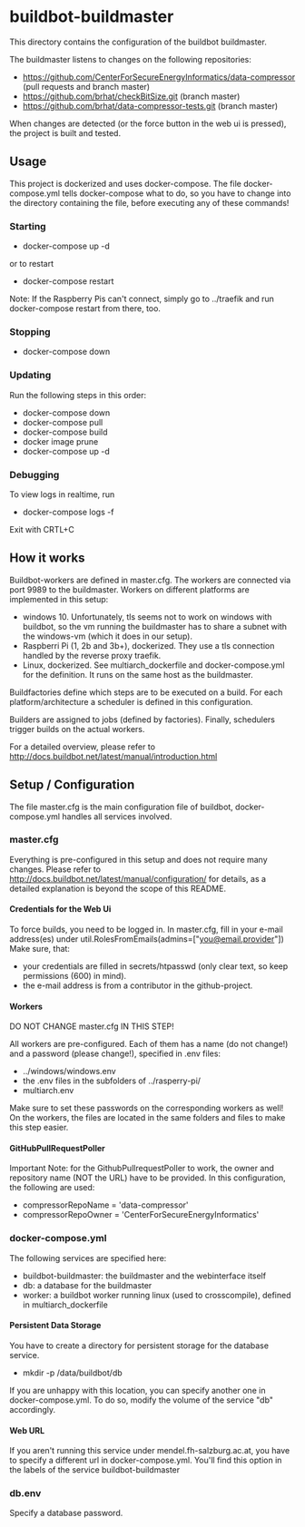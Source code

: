 # buildbot-buildmaster
This directory contains the configuration of the buildbot buildmaster.

The buildmaster listens to changes on the following repositories:
- https://github.com/CenterForSecureEnergyInformatics/data-compressor (pull requests and branch master)
- https://github.com/brhat/checkBitSize.git (branch master)
- https://github.com/brhat/data-compressor-tests.git (branch master)

When changes are detected (or the force button in the web ui is pressed), the project is built and tested.
## Usage
This project is dockerized and uses docker-compose.
The file docker-compose.yml tells docker-compose what to do, so you have to change into the directory containing the file, before executing any of these commands!
### Starting
- docker-compose up -d

or to restart
- docker-compose restart

Note: If the Raspberry Pis can't connect, simply go to ../traefik and run docker-compose restart from there, too.
### Stopping
- docker-compose down
### Updating
Run the following steps in this order:
- docker-compose down
- docker-compose pull
- docker-compose build
- docker image prune
- docker-compose up -d
### Debugging
To view logs in realtime, run
- docker-compose logs -f

Exit with CRTL+C
## How it works
Buildbot-workers are defined in master.cfg.
The workers are connected via port 9989 to the buildmaster.
Workers on different platforms are implemented in this setup:
- windows 10. Unfortunately, tls seems not to work on windows with buildbot, so the vm running the buildmaster has to share a subnet with the windows-vm (which it does in our setup).
- Raspberri Pi (1, 2b and 3b+), dockerized. They use a tls connection handled by the reverse proxy traefik.
- Linux, dockerized. See multiarch_dockerfile and docker-compose.yml for the definition. It runs on the same host as the buildmaster.

Buildfactories define which steps are to be executed on a build.
For each platform/architecture a scheduler is defined in this configuration.

Builders are assigned to jobs (defined by factories).
Finally, schedulers trigger builds on the actual workers.

For a detailed overview, please refer to http://docs.buildbot.net/latest/manual/introduction.html

## Setup / Configuration
The file master.cfg is the main configuration file of buildbot, docker-compose.yml handles all services involved.
### master.cfg
Everything is pre-configured in this setup and does not require many changes.
Please refer to http://docs.buildbot.net/latest/manual/configuration/ for details, as a detailed explanation is beyond the scope of this README.
#### Credentials for the Web Ui
To force builds, you need to be logged in.
In master.cfg, fill in your e-mail address(es) under util.RolesFromEmails(admins=["you@email.provider"])
Make sure, that:
- your credentials are filled in secrets/htpasswd (only clear text, so keep permissions (600) in mind).
- the e-mail address is from a contributor in the github-project.
#### Workers
DO NOT CHANGE master.cfg IN THIS STEP!

All workers are pre-configured.
Each of them has a name (do not change!) and a password (please change!), specified in .env files:
- ../windows/windows.env
- the .env files in the subfolders of ../rasperry-pi/
- multiarch.env

Make sure to set these passwords on the corresponding workers as well!
On the workers, the files are located in the same folders and files to make this step easier.

#### GitHubPullRequestPoller
Important Note: for the GithubPullrequestPoller to work, the owner and repository name (NOT the URL) have to be provided.
In this configuration, the following are used:
- compressorRepoName = 'data-compressor'
- compressorRepoOwner = 'CenterForSecureEnergyInformatics'

### docker-compose.yml
The following services are specified here:
- buildbot-buildmaster: the buildmaster and the webinterface itself
- db: a database for the buildmaster
- worker: a buildbot worker running linux (used to crosscompile), defined in multiarch_dockerfile

#### Persistent Data Storage
You have to create a directory for persistent storage for the database service.
- mkdir -p /data/buildbot/db

If you are unhappy with this location, you can specify another one in docker-compose.yml.
To do so, modify the volume of the service "db" accordingly.

#### Web URL
If you aren't running this service under mendel.fh-salzburg.ac.at, you have to specify a different url in docker-compose.yml.
You'll find this option in the labels of the service buildbot-buildmaster
### db.env
Specify a database password.
